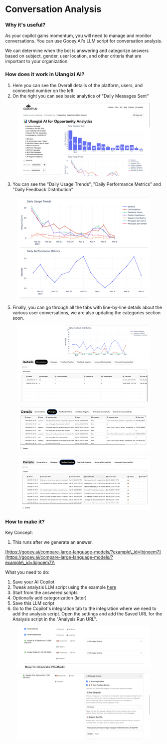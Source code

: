 # Conversation Analysis

### Why it's useful?&#x20;

As your copilot gains momentum, you will need to manage and monitor conversations. You can use Gooey.AI's LLM script for conversation analysis.&#x20;

We can determine when the bot is answering and categorize answers based on subject, gender, user location, and other criteria that are important to your organization.&#x20;

### How does it work in Ulangizi AI?

1. Here you can see the Overall details of the platform, users, and connected number on the left
2. On the right you can see basic analytics of "Daily Messages Sent"

<figure><img src="../../.gitbook/assets/Screenshot 2024-03-08 at 3.17.03 PM.png" alt=""><figcaption></figcaption></figure>

3. You can see the "Daily Usage Trends", "Daily Performance Metrics" and "Daily Feedback Distribution"

<figure><img src="../../.gitbook/assets/Screenshot 2024-03-08 at 3.17.16 PM.png" alt=""><figcaption><p> </p></figcaption></figure>

5. Finally, you can go through all the tabs with line-by-line details about the various user conversations, we are also updating the categories section soon.&#x20;

<figure><img src="../../.gitbook/assets/Screenshot 2024-03-08 at 3.17.26 PM.png" alt=""><figcaption></figcaption></figure>

<figure><img src="../../.gitbook/assets/Screenshot 2024-03-08 at 3.33.15 PM.png" alt=""><figcaption></figcaption></figure>

<figure><img src="../../.gitbook/assets/Screenshot 2024-03-08 at 3.37.50 PM.png" alt=""><figcaption></figcaption></figure>

### How to make it?

Key Concept:

1. This runs after we generate an answer.

[https://gooey.ai/compare-large-language-models/?example\_id=lbjnoem7](https://gooey.ai/compare-large-language-models/?example\_id=lbjnoem7)\


What you need to do:

1. Save your AI Copilot
2. Tweak analysis LLM script using the example [here](https://gooey.ai/compare-large-language-models/?example\_id=lbjnoem7)
3. Start from the answered scripts
4. Optionally add categorization (later)
5. Save this LLM script
6. Go to the Copilot's integration tab to the integration where we need to add the analysis script. Open the settings and add the Saved URL for the Analysis script in the "Analysis Run URL".&#x20;

<figure><img src="../../.gitbook/assets/Screenshot 2024-03-13 at 12.55.00 PM.png" alt=""><figcaption></figcaption></figure>

<figure><img src="../../.gitbook/assets/Screenshot 2024-03-13 at 12.55.12 PM.png" alt=""><figcaption></figcaption></figure>
